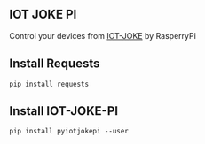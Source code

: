 ## IOT JOKE PI
Control your devices from [IOT-JOKE](https://iot-joker.firebaseapp.com) by RasperryPi

## Install Requests
   `pip install requests`

## Install IOT-JOKE-PI
  `pip install pyiotjokepi --user`
